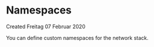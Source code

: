 # Namespaces
Created Freitag 07 Februar 2020

You can define custom namespaces for the network stack.


